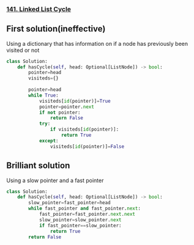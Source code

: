 ### [141. Linked List Cycle](https://leetcode.com/problems/linked-list-cycle/)

## First solution(ineffective)
Using a dictionary that has information on if a node has previously been visited or not
~~~python
class Solution:
    def hasCycle(self, head: Optional[ListNode]) -> bool:
        pointer=head
        visiteds={}
            
        pointer=head
        while True:
            visiteds[id(pointer)]=True
            pointer=pointer.next
            if not pointer:
                return False
            try:
                if visiteds[id(pointer)]:
                    return True
            except:
                visiteds[id(pointer)]=False
~~~

## Brilliant solution
Using a slow pointer and a fast pointer
~~~python
class Solution:
    def hasCycle(self, head: Optional[ListNode]) -> bool:
        slow_pointer=fast_pointer=head
        while fast_pointer and fast_pointer.next:
            fast_pointer=fast_pointer.next.next
            slow_pointer=slow_pointer.next
            if fast_pointer==slow_pointer:
                return True
        return False
~~~
